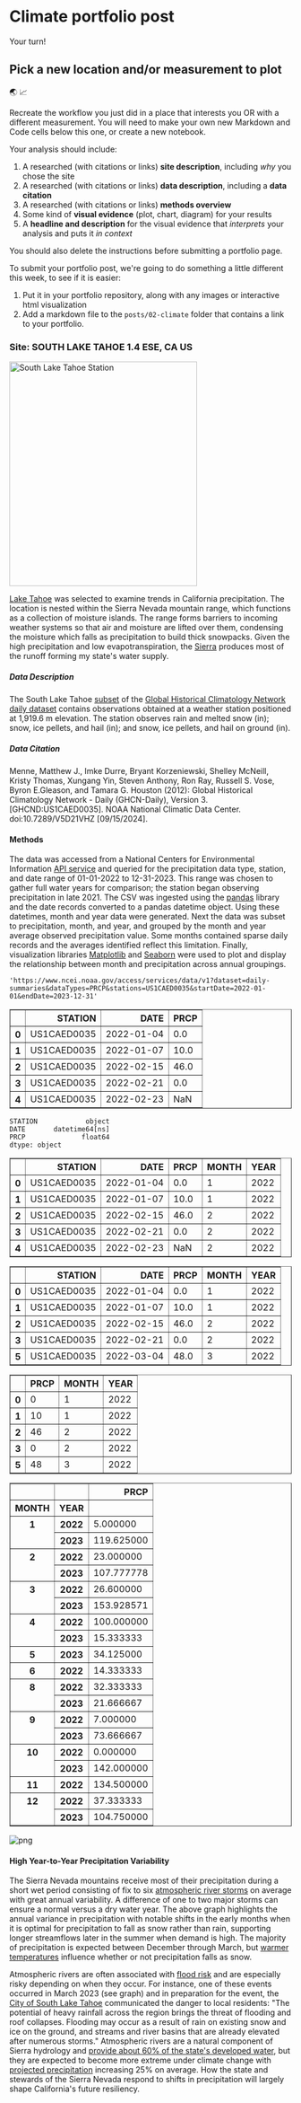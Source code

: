 # Climate portfolio post

Your turn!

## Pick a new location and/or measurement to plot
🌏 📈

Recreate the workflow you just did in a place that interests you OR with
a different measurement. You will need to make your own new Markdown and
Code cells below this one, or create a new notebook.

Your analysis should include:

1.  A researched (with citations or links) **site description**,
    including *why* you chose the site
2.  A researched (with citations or links) **data description**,
    including a **data citation**
3.  A researched (with citations or links) **methods overview**
4.  Some kind of **visual evidence** (plot, chart, diagram) for your
    results
5.  A **headline and description** for the visual evidence that
    *interprets* your analysis and puts it *in context*

You should also delete the instructions before submitting a portfolio page.

To submit your portfolio post, we're going to do something a little different this week, to see if it is easier:

 1. Put it in your portfolio repository, along with any images or interactive html visualization
 2. Add a markdown file to the `posts/02-climate` folder that contains a link to your portfolio.

### Site: SOUTH LAKE TAHOE 1.4 ESE, CA US

<img src="south_lake_tahoe_station.png" alt="South Lake Tahoe Station" width="335px" height="400px">

[Lake Tahoe](https://www.fs.usda.gov/main/ltbmu/about-forest/about-area) was selected to examine trends in California precipitation. The location is nested within the Sierra Nevada mountain range, which functions as a collection of moisture islands. The range forms barriers to incoming weather systems so that air and moisture are lifted over them, condensing the moisture which falls as precipitation to build thick snowpacks. Given the high precipitation and low evapotranspiration, the [Sierra](https://www.fs.usda.gov/psw/publications/documents/psw_gtr272/psw_gtr272_013.pdf) produces most of the runoff forming my state's water supply. 

##### Data Description

The South Lake Tahoe [subset]((https://www.ncdc.noaa.gov/cdo-web/datasets/GHCND/stations/GHCND:US1CAED0035/detail)) of the [Global Historical Climatology Network daily dataset](https://www.ncei.noaa.gov/metadata/geoportal/rest/metadata/item/gov.noaa.ncdc:C00861/html) contains observations obtained at a weather station positioned at 1,919.6 m elevation. The station observes rain and melted snow (in); snow, ice pellets, and hail (in); and snow, ice pellets, and hail on ground (in). 

##### Data Citation

Menne, Matthew J., Imke Durre, Bryant Korzeniewski, Shelley McNeill, Kristy Thomas, Xungang Yin, Steven Anthony, Ron Ray, Russell S. Vose, Byron E.Gleason, and Tamara G. Houston (2012): Global Historical Climatology Network - Daily (GHCN-Daily), Version 3. [GHCND:US1CAED0035]. NOAA National Climatic Data Center. doi:10.7289/V5D21VHZ [09/15/2024].

#### Methods

The data was accessed from a National Centers for Environmental Information [API service](https://www.ncei.noaa.gov/support/access-data-service-api-user-documentation) and queried for the precipitation data type, station, and date range of 01-01-2022 to 12-31-2023. This range was chosen to gather full water years for comparison; the station began observing precipitation in late 2021. The CSV was ingested using the [pandas](https://pandas.pydata.org/) library and the date records converted to a pandas datetime object. Using these datetimes, month and year data were generated. Next the data was subset to precipitation, month, and year, and grouped by the month and year average observed precipitation value. Some months contained sparse daily records and the averages identified reflect this limitation. Finally, visualization libraries [Matplotlib](https://matplotlib.org/) and [Seaborn](https://seaborn.pydata.org/) were used to plot and display the relationship between month and precipitation across annual groupings.  




    'https://www.ncei.noaa.gov/access/services/data/v1?dataset=daily-summaries&dataTypes=PRCP&stations=US1CAED0035&startDate=2022-01-01&endDate=2023-12-31'






<div>
<style scoped>
    .dataframe tbody tr th:only-of-type {
        vertical-align: middle;
    }

    .dataframe tbody tr th {
        vertical-align: top;
    }

    .dataframe thead th {
        text-align: right;
    }
</style>
<table border="1" class="dataframe">
  <thead>
    <tr style="text-align: right;">
      <th></th>
      <th>STATION</th>
      <th>DATE</th>
      <th>PRCP</th>
    </tr>
  </thead>
  <tbody>
    <tr>
      <th>0</th>
      <td>US1CAED0035</td>
      <td>2022-01-04</td>
      <td>0.0</td>
    </tr>
    <tr>
      <th>1</th>
      <td>US1CAED0035</td>
      <td>2022-01-07</td>
      <td>10.0</td>
    </tr>
    <tr>
      <th>2</th>
      <td>US1CAED0035</td>
      <td>2022-02-15</td>
      <td>46.0</td>
    </tr>
    <tr>
      <th>3</th>
      <td>US1CAED0035</td>
      <td>2022-02-21</td>
      <td>0.0</td>
    </tr>
    <tr>
      <th>4</th>
      <td>US1CAED0035</td>
      <td>2022-02-23</td>
      <td>NaN</td>
    </tr>
  </tbody>
</table>
</div>



    STATION            object
    DATE       datetime64[ns]
    PRCP              float64
    dtype: object





<div>
<style scoped>
    .dataframe tbody tr th:only-of-type {
        vertical-align: middle;
    }

    .dataframe tbody tr th {
        vertical-align: top;
    }

    .dataframe thead th {
        text-align: right;
    }
</style>
<table border="1" class="dataframe">
  <thead>
    <tr style="text-align: right;">
      <th></th>
      <th>STATION</th>
      <th>DATE</th>
      <th>PRCP</th>
      <th>MONTH</th>
      <th>YEAR</th>
    </tr>
  </thead>
  <tbody>
    <tr>
      <th>0</th>
      <td>US1CAED0035</td>
      <td>2022-01-04</td>
      <td>0.0</td>
      <td>1</td>
      <td>2022</td>
    </tr>
    <tr>
      <th>1</th>
      <td>US1CAED0035</td>
      <td>2022-01-07</td>
      <td>10.0</td>
      <td>1</td>
      <td>2022</td>
    </tr>
    <tr>
      <th>2</th>
      <td>US1CAED0035</td>
      <td>2022-02-15</td>
      <td>46.0</td>
      <td>2</td>
      <td>2022</td>
    </tr>
    <tr>
      <th>3</th>
      <td>US1CAED0035</td>
      <td>2022-02-21</td>
      <td>0.0</td>
      <td>2</td>
      <td>2022</td>
    </tr>
    <tr>
      <th>4</th>
      <td>US1CAED0035</td>
      <td>2022-02-23</td>
      <td>NaN</td>
      <td>2</td>
      <td>2022</td>
    </tr>
  </tbody>
</table>
</div>






<div>
<style scoped>
    .dataframe tbody tr th:only-of-type {
        vertical-align: middle;
    }

    .dataframe tbody tr th {
        vertical-align: top;
    }

    .dataframe thead th {
        text-align: right;
    }
</style>
<table border="1" class="dataframe">
  <thead>
    <tr style="text-align: right;">
      <th></th>
      <th>STATION</th>
      <th>DATE</th>
      <th>PRCP</th>
      <th>MONTH</th>
      <th>YEAR</th>
    </tr>
  </thead>
  <tbody>
    <tr>
      <th>0</th>
      <td>US1CAED0035</td>
      <td>2022-01-04</td>
      <td>0.0</td>
      <td>1</td>
      <td>2022</td>
    </tr>
    <tr>
      <th>1</th>
      <td>US1CAED0035</td>
      <td>2022-01-07</td>
      <td>10.0</td>
      <td>1</td>
      <td>2022</td>
    </tr>
    <tr>
      <th>2</th>
      <td>US1CAED0035</td>
      <td>2022-02-15</td>
      <td>46.0</td>
      <td>2</td>
      <td>2022</td>
    </tr>
    <tr>
      <th>3</th>
      <td>US1CAED0035</td>
      <td>2022-02-21</td>
      <td>0.0</td>
      <td>2</td>
      <td>2022</td>
    </tr>
    <tr>
      <th>5</th>
      <td>US1CAED0035</td>
      <td>2022-03-04</td>
      <td>48.0</td>
      <td>3</td>
      <td>2022</td>
    </tr>
  </tbody>
</table>
</div>






<div>
<style scoped>
    .dataframe tbody tr th:only-of-type {
        vertical-align: middle;
    }

    .dataframe tbody tr th {
        vertical-align: top;
    }

    .dataframe thead th {
        text-align: right;
    }
</style>
<table border="1" class="dataframe">
  <thead>
    <tr style="text-align: right;">
      <th></th>
      <th>PRCP</th>
      <th>MONTH</th>
      <th>YEAR</th>
    </tr>
  </thead>
  <tbody>
    <tr>
      <th>0</th>
      <td>0</td>
      <td>1</td>
      <td>2022</td>
    </tr>
    <tr>
      <th>1</th>
      <td>10</td>
      <td>1</td>
      <td>2022</td>
    </tr>
    <tr>
      <th>2</th>
      <td>46</td>
      <td>2</td>
      <td>2022</td>
    </tr>
    <tr>
      <th>3</th>
      <td>0</td>
      <td>2</td>
      <td>2022</td>
    </tr>
    <tr>
      <th>5</th>
      <td>48</td>
      <td>3</td>
      <td>2022</td>
    </tr>
  </tbody>
</table>
</div>






<div>
<style scoped>
    .dataframe tbody tr th:only-of-type {
        vertical-align: middle;
    }

    .dataframe tbody tr th {
        vertical-align: top;
    }

    .dataframe thead th {
        text-align: right;
    }
</style>
<table border="1" class="dataframe">
  <thead>
    <tr style="text-align: right;">
      <th></th>
      <th></th>
      <th>PRCP</th>
    </tr>
    <tr>
      <th>MONTH</th>
      <th>YEAR</th>
      <th></th>
    </tr>
  </thead>
  <tbody>
    <tr>
      <th rowspan="2" valign="top">1</th>
      <th>2022</th>
      <td>5.000000</td>
    </tr>
    <tr>
      <th>2023</th>
      <td>119.625000</td>
    </tr>
    <tr>
      <th rowspan="2" valign="top">2</th>
      <th>2022</th>
      <td>23.000000</td>
    </tr>
    <tr>
      <th>2023</th>
      <td>107.777778</td>
    </tr>
    <tr>
      <th rowspan="2" valign="top">3</th>
      <th>2022</th>
      <td>26.600000</td>
    </tr>
    <tr>
      <th>2023</th>
      <td>153.928571</td>
    </tr>
    <tr>
      <th rowspan="2" valign="top">4</th>
      <th>2022</th>
      <td>100.000000</td>
    </tr>
    <tr>
      <th>2023</th>
      <td>15.333333</td>
    </tr>
    <tr>
      <th>5</th>
      <th>2023</th>
      <td>34.125000</td>
    </tr>
    <tr>
      <th>6</th>
      <th>2022</th>
      <td>14.333333</td>
    </tr>
    <tr>
      <th rowspan="2" valign="top">8</th>
      <th>2022</th>
      <td>32.333333</td>
    </tr>
    <tr>
      <th>2023</th>
      <td>21.666667</td>
    </tr>
    <tr>
      <th rowspan="2" valign="top">9</th>
      <th>2022</th>
      <td>7.000000</td>
    </tr>
    <tr>
      <th>2023</th>
      <td>73.666667</td>
    </tr>
    <tr>
      <th rowspan="2" valign="top">10</th>
      <th>2022</th>
      <td>0.000000</td>
    </tr>
    <tr>
      <th>2023</th>
      <td>142.000000</td>
    </tr>
    <tr>
      <th>11</th>
      <th>2022</th>
      <td>134.500000</td>
    </tr>
    <tr>
      <th rowspan="2" valign="top">12</th>
      <th>2022</th>
      <td>37.333333</td>
    </tr>
    <tr>
      <th>2023</th>
      <td>104.750000</td>
    </tr>
  </tbody>
</table>
</div>




    
![png](02-portfolio-post_files/02-portfolio-post_11_0.png)
    


#### High Year-to-Year Precipitation Variability

The Sierra Nevada mountains receive most of their precipitation during a short wet period consisting of fix to six [atmospheric river storms](https://www.noaa.gov/stories/what-are-atmospheric-rivers) on average with great annual variability. A difference of one to two major storms can ensure a normal versus a dry water year. The above graph highlights the annual variance in precipitation with notable shifts in the early months when it is optimal for precipitation to fall as snow rather than rain, supporting longer streamflows later in the summer when demand is high. The majority of precipitation is expected between December through March, but [warmer temperatures](https://www.fs.usda.gov/psw/publications/documents/psw_gtr272/psw_gtr272_013.pdf) influence whether or not precipitation falls as snow. 

Atmospheric rivers are often associated with [flood risk](https://agupubs.onlinelibrary.wiley.com/doi/10.1029/2020GL088679) and are especially risky depending on when they occur. For instance, one of these events occurred in March 2023 (see graph) and in preparation for the event, the [City of South Lake Tahoe](https://sierranevadaalliance.org/city-of-south-lake-tahoe-urges-residents-to-prepare-for-impacts-of-rain-on-snow-event/) communicated the danger to local residents: "The potential of heavy rainfall across the region brings the threat of flooding and roof collapses. Flooding may occur as a result of rain on existing snow and ice on the ground, and streams and river basins that are already elevated after numerous storms." Atmospheric rivers are a natural component of Sierra hydrology and [provide about 60% of the state's developed water](https://sierranevada.ca.gov/what-we-do/#regionalChallenges), but they are expected to become more extreme under climate change with [projected precipitation](https://agupubs.onlinelibrary.wiley.com/doi/10.1029/2019JD031554) increasing 25% on average. How the state and stewards of the Sierra Nevada respond to shifts in precipitation will largely shape California's future resiliency. 
